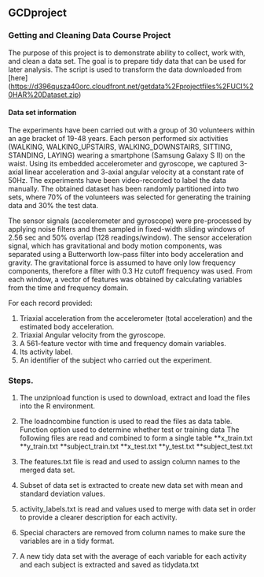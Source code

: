 ## GCDproject
### Getting and Cleaning Data Course Project
The purpose of this project is to demonstrate ability to collect, work with, and clean a data set. The goal is to prepare tidy data that can be used for later analysis. 
The script is used to transform the data downloaded from [here]
(https://d396qusza40orc.cloudfront.net/getdata%2Fprojectfiles%2FUCI%20HAR%20Dataset.zip)

#### Data set information
The experiments have been carried out with a group of 30 volunteers within an age bracket of 19-48 years. Each person performed six activities (WALKING, WALKING_UPSTAIRS, WALKING_DOWNSTAIRS, SITTING, STANDING, LAYING) wearing a smartphone (Samsung Galaxy S II) on the waist. Using its embedded accelerometer and gyroscope, we captured 3-axial linear acceleration and 3-axial angular velocity at a constant rate of 50Hz. The experiments have been video-recorded to label the data manually. The obtained dataset has been randomly partitioned into two sets, where 70% of the volunteers was selected for generating the training data and 30% the test data. 

The sensor signals (accelerometer and gyroscope) were pre-processed by applying noise filters and then sampled in fixed-width sliding windows of 2.56 sec and 50% overlap (128 readings/window). The sensor acceleration signal, which has gravitational and body motion components, was separated using a Butterworth low-pass filter into body acceleration and gravity. The gravitational force is assumed to have only low frequency components, therefore a filter with 0.3 Hz cutoff frequency was used. From each window, a vector of features was obtained by calculating variables from the time and frequency domain.

For each record provided:
1. Triaxial acceleration from the accelerometer (total acceleration) and the estimated body acceleration.
2. Triaxial Angular velocity from the gyroscope. 
3. A 561-feature vector with time and frequency domain variables. 
4. Its activity label. 
5. An identifier of the subject who carried out the experiment.

### Steps. 
1. The unzipnload function is used to download, extract and load the files into the R environment.

2. The loadncombine function is used to read the files as data table. Function option used to determine whether test or training data
The following files are read and combined to form a single table
**x_train.txt
**y_train.txt
**subject_train.txt
**x_test.txt
**y_test.txt
**subject_test.txt

3. The features.txt file is read and used to assign column names to the merged data set.

4. Subset of data set is extracted to create new data set with mean and standard deviation values.

5. activity_labels.txt is read and values used to merge with data set in order to provide a clearer description for each activity.

6. Special characters are removed from column names to make sure the variables are in a tidy format.

7.  A new tidy data set with the average of each variable for each activity and each subject is extracted and saved as tidydata.txt

